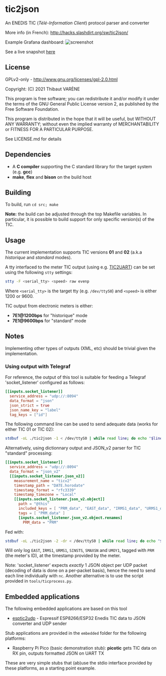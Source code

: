 # tic2json

An ENEDIS TIC (_Télé-Information Client_) protocol parser and converter

More info (in French): http://hacks.slashdirt.org/sw/tic2json/

Example Grafana dashboard:
![screenshot](http://hacks.slashdirt.org/sw/tic2json/grafana-small.png)

See a live snapshot [here](https://snapshot.raintank.io/dashboard/snapshot/a1IBs3c0q9mrOLpFwFnlHhgERy9ryQkM?orgId=2&from=1630921569846&to=1630943217317)

## License

GPLv2-only - http://www.gnu.org/licenses/gpl-2.0.html

Copyright: (C) 2021 Thibaut VARÈNE

This program is free software; you can redistribute it and/or
modify it under the terms of the GNU General Public License version 2,
as published by the Free Software Foundation.

This program is distributed in the hope that it will be useful, but WITHOUT ANY WARRANTY;
without even the implied warranty of MERCHANTABILITY or FITNESS FOR A PARTICULAR PURPOSE.

See LICENSE.md for details

## Dependencies

 - A **C compiler** supporting the C standard library for the target system (e.g. **gcc**)
 - **make**, **flex** and **bison** on the build host
 
## Building

To build, run `cd src; make`

**Note:** the build can be adjusted through the top Makefile variables.
In particular, it is possible to build support for only specific version(s) of the TIC.

## Usage

The current implementation supports TIC versions **01** and **02** (a.k.a *historique* and *standard* modes).

A tty interfaced to the meter TIC output (using e.g. [TIC2UART](http://hacks.slashdirt.org/hw/tic2uart/))
can be set using the following `stty` settings:

```sh
stty -F <serial_tty> <speed> raw evenp
````

Where `<serial_tty>` is the target tty (e.g. `/dev/ttyS0`) and `<speed>` is either 1200 or 9600.

TIC output from electronic meters is either:
 - **7E1@1200bps** for "historique" mode
 - **7E1@9600bps** for "standard" mode

## Notes

Implementing other types of outputs (XML, etc) should be trivial given the implementation.

### Using output with Telegraf

For reference, the output of this tool is suitable for feeding a Telegraf 'socket_listener' configured as follows:

```toml
[[inputs.socket_listener]]
  service_address = "udp://:8094"
  data_format = "json"
  json_strict = true
  json_name_key = "label"
  tag_keys = ["id"]
````

The following command line can be used to send adequate data (works for either TIC 01 or TIC 02):

```sh
stdbuf -oL ./tic2json -1 < /dev/ttyS0 | while read line; do echo "$line" | nc -q 0 -u telegraf_host 8094; done
```

Alternatively, using dictionnary output and JSON_v2 parser for TIC "standard" processing:

```toml
[[inputs.socket_listener]]
  service_address = "udp://:8094"
  data_format = "json_v2"
  [[inputs.socket_listener.json_v2]]
    measurement_name = "ticv2"
    timestamp_path = "DATE.horodate"
    timestamp_format = "rfc3339"
    timestamp_timezone = "Local"
    [[inputs.socket_listener.json_v2.object]]
      path = "@this"
      included_keys = [ "PRM_data", "EAST_data", "IRMS1_data", "URMS1_data", "SINSTS_data", "SMAXSN_data", "UMOY1_data" ]
      tags = [ "PRM_data" ]
      [inputs.socket_listener.json_v2.object.renames]
        PRM_data = "PRM"
```

Fed with:

```sh
stdbuf -oL ./tic2json -2 -dr < /dev/ttyS0 | while read line; do echo "$line" | nc -q 0 -u telegraf_host 8094; done
```

Will only log `EAST`, `IRMS1`, `URMS1`, `SINSTS`, `SMAXSN` and `UMOY1`, tagged with `PRM` (the meter's ID), at the timestamp provided by the meter.

Note: 'socket_listener' expects _exactly_ 1 JSON object per UDP packet (decoding of data is done on a per-packet basis),
hence the need to send each line individually with `nc`. Another alternative is to use the script provided in `tools/ticprocess.py`.

## Embedded applications

The following embedded applications are based on this tool

- [esptic2udp](http://vcs.slashdirt.org/git/sw/ESP/esptic2udp.git) - Espressif ESP8266/ESP32 Enedis TIC data to JSON converter and UDP sender

Stub applications are provided in the `embedded` folder for the following platforms:

- Raspberry Pi Pico (basic demonstration stub): **picotic** gets TIC data on RX pin, outputs formatted JSON on UART TX

These are very simple stubs that (ab)use the stdio interface provided by these platforms, as a starting point example.
